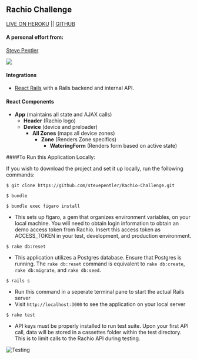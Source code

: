 ## Rachio Challenge

[LIVE ON HEROKU](https://pentler-rachio.herokuapp.com/) || [GITHUB](https://github.com/stevepentler/Rachio-Challenge)

#### A personal effort from:
[Steve Pentler](https://github.com/stevepentler)

![](http://g.recordit.co/A4wa8vYCxx.gif)

#### Integrations
- [React Rails](https://github.com/reactjs/react-rails) with a Rails backend and internal API.

#### React Components
  - **App**  (maintains all state and AJAX calls)
    - **Header**  (Rachio logo)
    - **Device**  (device and preloader)
      - **All Zones**  (maps all device zones)
        - **Zone**  (Renders Zone specifics)
          - **WateringForm**  (Renders form based on active state)


####To Run this Application Locally:

If you wish to download the project and set it up locally, run the following commands:

```
$ git clone https://github.com/stevepentler/Rachio-Challenge.git
```
```
$ bundle
```
```
$ bundle exec figaro install
```
- This sets up figaro, a gem that organizes environment variables, on your local machine. You will need to obtain login information to obtain an demo access token from Rachio. Insert this access token as ACCESS_TOKEN in your test, development, and production environment.
```
$ rake db:reset
```
- This application utilizes a Postgres database. Ensure that Postgres is running. The `rake db:reset` command is equivalent to `rake db:create`, `rake db:migrate`, and `rake db:seed`.

```
$ rails s
```

- Run this command in a seperate terminal pane to start the actual Rails server
- Visit `http://localhost:3000` to see the application on your local server

```
$ rake test
```
- API keys must be properly installed to run test suite. Upon your first API call, data will be stored in a cassettes folder within the test directory. This is to limit calls to the Rachio API during testing.

![Testing](http://i.imgur.com/9AfSQNo.png)
